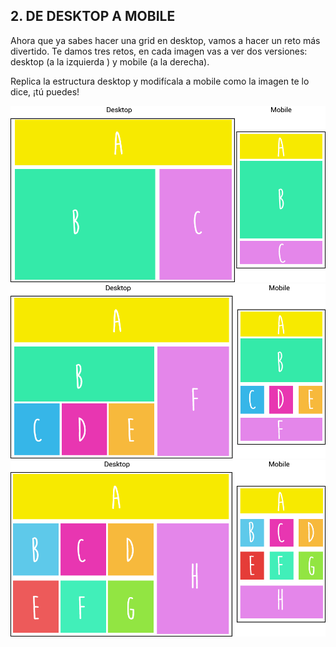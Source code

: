## 2. DE DESKTOP A MOBILE
Ahora que ya sabes hacer una grid en desktop, vamos a hacer un reto más divertido. Te damos tres retos, en cada imagen vas a ver dos versiones: desktop (a la izquierda ) y mobile (a la derecha).

Replica la estructura desktop y modifícala a mobile como la imagen te lo dice, ¡tú puedes!

![imagen de ejercicio](assets/images/exe1.png)
![imagen de ejercicio](assets/images/exe2.png)
![imagen de ejercicio](assets/images/exe3.png)
